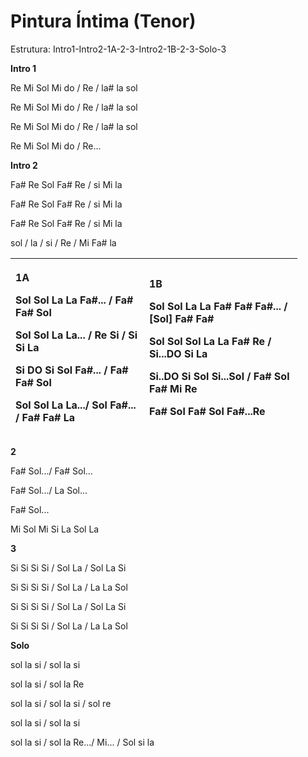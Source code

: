 # **Pintura Íntima (Tenor)**

Estrutura: Intro1-Intro2-1A-2-3-Intro2-1B-2-3-Solo-3

**Intro 1**

Re Mi Sol Mi do / Re / la# la sol

Re Mi Sol Mi do / Re / la# la sol

Re Mi Sol Mi do / Re / la# la sol

Re Mi Sol Mi do / Re...

**Intro 2**

Fa# Re Sol Fa# Re / si Mi la

Fa# Re Sol Fa# Re / si Mi la

Fa# Re Sol Fa# Re / si Mi la

sol / la / si / Re / Mi Fa# la

<table style="width:91%;">
<colgroup>
<col style="width: 42%" />
<col style="width: 48%" />
</colgroup>
<thead>
<tr>
<th style="text-align: left;"><p><strong>1A</strong></p>
<p>Sol Sol La La Fa#... / Fa# Fa# Sol</p>
<p>Sol Sol La La... / Re Si / Si Si La</p>
<p>Si DO Si Sol Fa#... / Fa# Fa# Sol</p>
<p>Sol Sol La La.../ Sol Fa#... / Fa# Fa# La</p></th>
<th style="text-align: left;"><p><strong>1B</strong></p>
<p>Sol Sol La La Fa# Fa# Fa#... / [Sol] Fa# Fa#</p>
<p>Sol Sol Sol La La Fa# Re / Si...DO Si La</p>
<p>Si..DO Si Sol Si...Sol / Fa# Sol Fa# Mi Re</p>
<p>Fa# Sol Fa# Sol Fa#...Re</p></th>
</tr>
</thead>
<tbody>
</tbody>
</table>

**2**

Fa# Sol.../ Fa# Sol...

Fa# Sol.../ La Sol...

Fa# Sol...

Mi Sol Mi Si La Sol La

**3**

Si Si Si Si / Sol La / Sol La Si

Si Si Si Si / Sol La / La La Sol

Si Si Si Si / Sol La / Sol La Si

Si Si Si Si / Sol La / La La Sol

**Solo**

sol la si / sol la si

sol la si / sol la Re

sol la si / sol la si / sol re

sol la si / sol la si

sol la si / sol la Re.../ Mi... / Sol si la